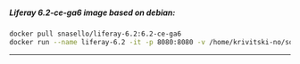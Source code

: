 ##### Liferay 6.2-ce-ga6 image based on debian:

```bash
docker pull snasello/liferay-6.2:6.2-ce-ga6
docker run --name liferay-6.2 -it -p 8080:8080 -v /home/krivitski-no/soft/docker/liferay/deploy:/var/liferay-home/deploy -d snasello/liferay-6.2:6.2-ce-ga6
```

___
